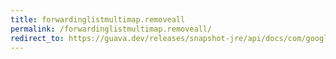 ```yaml
---
title: forwardinglistmultimap.removeall
permalink: /forwardinglistmultimap.removeall/
redirect_to: https://guava.dev/releases/snapshot-jre/api/docs/com/google/common/collect/ForwardingListMultimap.html#removeAll-java.lang.Object-
---
```

